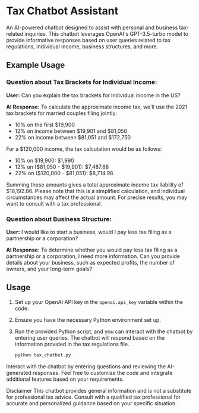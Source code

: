 # Tax Chatbot Assistant

An AI-powered chatbot designed to assist with personal and business tax-related inquiries. This chatbot leverages OpenAI's GPT-3.5-turbo model to provide informative responses based on user queries related to tax regulations, individual income, business structures, and more.

## Example Usage

### Question about Tax Brackets for Individual Income:

**User:**
Can you explain the tax brackets for individual income in the US?

**AI Response:**
To calculate the approximate income tax, we'll use the 2021 tax brackets for married couples filing jointly:
- 10% on the first $19,900
- 12% on income between $19,901 and $81,050
- 22% on income between $81,051 and $172,750

For a $120,000 income, the tax calculation would be as follows:
- 10% on $19,900: $1,990
- 12% on ($81,050 - $19,901): $7,487.88
- 22% on ($120,000 - $81,051): $8,714.98

Summing these amounts gives a total approximate income tax liability of $18,192.86. Please note that this is a simplified calculation, and individual circumstances may affect the actual amount. For precise results, you may want to consult with a tax professional.

### Question about Business Structure:

**User:**
I would like to start a business, would I pay less tax filing as a partnership or a corporation?

**AI Response:**
To determine whether you would pay less tax filing as a partnership or a corporation, I need more information. Can you provide details about your business, such as expected profits, the number of owners, and your long-term goals?

## Usage

1. Set up your OpenAI API key in the `openai.api_key` variable within the code.

2. Ensure you have the necessary Python environment set up.

3. Run the provided Python script, and you can interact with the chatbot by entering user queries. The chatbot will respond based on the information provided in the tax regulations file.

   ```bash
   python tax_chatbot.py
Interact with the chatbot by entering questions and reviewing the AI-generated responses.
Feel free to customize the code and integrate additional features based on your requirements.

Disclaimer
This chatbot provides general information and is not a substitute for professional tax advice. Consult with a qualified tax professional for accurate and personalized guidance based on your specific situation.
